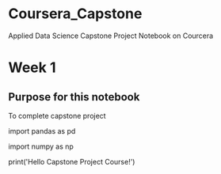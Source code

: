 # Coursera_Capstone
Applied Data Science Capstone Project Notebook on Courcera

# Week 1

## Purpose for this notebook
To complete capstone project

import pandas as pd

import numpy as np

print('Hello Capstone Project Course!')
